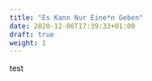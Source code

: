 ```yaml
---
title: "Es Kann Nur Eine*n Geben"
date: 2020-12-06T17:39:33+01:00
draft: true
weight: 1
---
```



test
